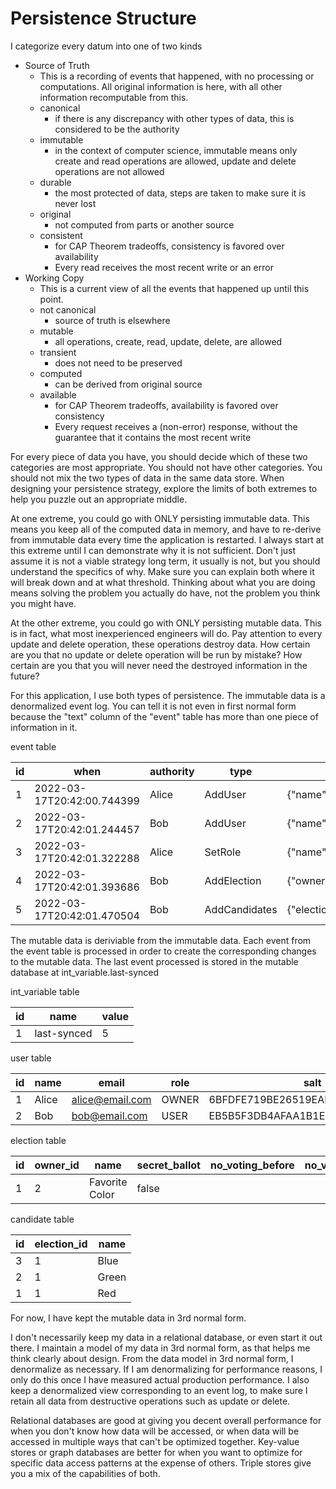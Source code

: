 # Persistence Structure

I categorize every datum into one of two kinds
- Source of Truth
  - This is a recording of events that happened, with no processing or computations.
    All original information is here, with all other information recomputable from this.
  - canonical
      - if there is any discrepancy with other types of data, this is considered to be the authority 
  - immutable
      - in the context of computer science, immutable means only create and read operations are allowed, update and delete operations are not allowed
  - durable
      - the most protected of data, steps are taken to make sure it is never lost
  - original
      - not computed from parts or another source
  - consistent
      - for CAP Theorem tradeoffs, consistency is favored over availability
      - Every read receives the most recent write or an error
- Working Copy
  - This is a current view of all the events that happened up until this point.
  - not canonical
      - source of truth is elsewhere
  - mutable
      - all operations, create, read, update, delete, are allowed
  - transient
      - does not need to be preserved
  - computed
      - can be derived from original source
  - available
      - for CAP Theorem tradeoffs, availability is favored over consistency
      - Every request receives a (non-error) response, without the guarantee that it contains the most recent write

For every piece of data you have,
you should decide which of these two categories are most appropriate.
You should not have other categories.
You should not mix the two types of data in the same data store.
When designing your persistence strategy,
explore the limits of both extremes to help you puzzle out an appropriate middle.

At one extreme, you could go with ONLY persisting immutable data.
This means you keep all of the computed data in memory,
and have to re-derive from immutable data every time the application is restarted.
I always start at this extreme until I can demonstrate why it is not sufficient.
Don't just assume it is not a viable strategy long term,
it usually is not, but you should understand the specifics of why.
Make sure you can explain both where it will break down and at what threshold.
Thinking about what you are doing means solving the problem you actually do have, not the problem you think you might have.

At the other extreme, you could go with ONLY persisting mutable data.
This is in fact, what most inexperienced engineers will do.
Pay attention to every update and delete operation, these operations destroy data.
How certain are you that no update or delete operation will be run by mistake?
How certain are you that you will never need the destroyed information in the future?

For this application, I use both types of persistence.
The immutable data is a denormalized event log.
You can tell it is not even in first normal form because the "text" column of the "event" table has more than one piece of information in it.

event table

| id  | when                       | authority | type          | text                                                                                                                                                                          |
| --- | ---                        | ---       | ---           | ---                                                                                                                                                                           |
|   1 | 2022-03-17T20:42:00.744399 | Alice     | AddUser       | {"name":"Alice","email":"alice@email.com","salt":"6BFDFE719BE26519EAB2A88FB11AFCFA","hash":"77AD79890121131E6AAE055610942399D61468D9FB57C7CA2D0DB3DB3AC0487A","role":"OWNER"} |
|   2 | 2022-03-17T20:42:01.244457 | Bob       | AddUser       | {"name":"Bob","email":"bob@email.com","salt":"EB5B5F3DB4AFAA1B1E4A03236C8F3B6E","hash":"12923803F388CE705855C8B910924861CE11033F821ED53353CEBE08FA4F5841","role":"VOTER"}     |
|   3 | 2022-03-17T20:42:01.322288 | Alice     | SetRole       | {"name":"Bob","role":"USER"}                                                                                                                                                  |
|   4 | 2022-03-17T20:42:01.393686 | Bob       | AddElection   | {"owner":"Bob","name":"Favorite Color"}                                                                                                                                       |
|   5 | 2022-03-17T20:42:01.470504 | Bob       | AddCandidates | {"electionName":"Favorite Color","candidateNames":["Red","Green","Blue"]}                                                                                                     |

The mutable data is deriviable from the immutable data.
Each event from the event table is processed in order to create the corresponding changes to the mutable data.
The last event processed is stored in the mutable database at int_variable.last-synced

int_variable table

| id  | name        | value |
| --- | ---         | ---   |
|   1 | last-synced |     5 |

user table

| id  | name  | email           | role  | salt                             | hash                                                             |
| --- | ---   | ---             | ---   | ---                              | ---                                                              |
|   1 | Alice | alice@email.com | OWNER | 6BFDFE719BE26519EAB2A88FB11AFCFA | 77AD79890121131E6AAE055610942399D61468D9FB57C7CA2D0DB3DB3AC0487A |
|   2 | Bob   | bob@email.com   | USER  | EB5B5F3DB4AFAA1B1E4A03236C8F3B6E | 12923803F388CE705855C8B910924861CE11033F821ED53353CEBE08FA4F5841 |

election table

| id  | owner_id | name           | secret_ballot | no_voting_before | no_voting_after | allow_vote | allow_edit |
| --- | ---      | ---            | ---           | ---              | ---             | ---        | ---        |
|   1 |        2 | Favorite Color |         false |           <null> |          <null> |      false |       true |

candidate table

| id  | election_id | name  |
| --- | ---         | ---   |
|   3 |           1 | Blue  |
|   2 |           1 | Green |
|   1 |           1 | Red   |

For now, I have kept the mutable data in 3rd normal form.

I don't necessarily keep my data in a relational database, or even start it out there.
I maintain a model of my data in 3rd normal form, as that helps me think clearly about design.
From the data model in 3rd normal form, I denormalize as necessary.
If I am denormalizing for performance reasons, I only do this once I have measured actual production performance.
I also keep a denormalized view corresponding to an event log,
to make sure I retain all data from destructive operations such as update or delete.

Relational databases are good at giving you decent overall performance for when you don't know how data will be accessed,
or when data will be accessed in multiple ways that can't be optimized together.
Key-value stores or graph databases are better for when you want to optimize for specific data access patterns at the expense of others.
Triple stores give you a mix of the capabilities of both.
